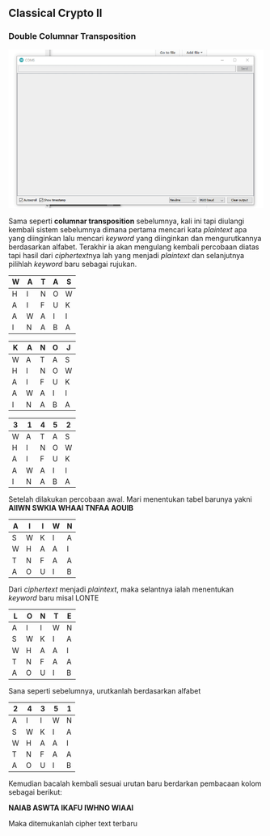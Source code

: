 ## Classical Crypto II

### Double Columnar Transposition

![](https://github.com/tjakra-birawa/Keamanan_Komputer_Arduino/blob/master/Dokumentasi/doublecolumnar.gif?raw=true)

Sama seperti **columnar transposition** sebelumnya, kali ini tapi diulangi kembali sistem sebelumnya dimana pertama mencari kata *plaintext* apa yang diinginkan lalu mencari *keyword* yang diinginkan dan mengurutkannya berdasarkan alfabet. Terakhir ia akan mengulang kembali percobaan diatas tapi hasil dari *ciphertext*nya lah yang menjadi *plaintext* dan selanjutnya pilihlah *keyword* baru sebagai rujukan.

| W   | A   | T   | A   | S   | 
| --- | --- | --- | --- | --- | 
| H   | I   | N   | O   | W   | 
| A   | I   | F   | U   | K   | 
| A   | W   | A   | I   | I   | 
| I   | N   | A   | B   | A   | 

| K   | A   | N   | O   | J   | 
| --- | --- | --- | --- | --- |
| W   | A   | T   | A   | S   |  
| H   | I   | N   | O   | W   | 
| A   | I   | F   | U   | K   | 
| A   | W   | A   | I   | I   | 
| I   | N   | A   | B   | A   | 

| 3   | 1   | 4   | 5   | 2   | 
| --- | --- | --- | --- | --- |
| W   | A   | T   | A   | S   |  
| H   | I   | N   | O   | W   | 
| A   | I   | F   | U   | K   | 
| A   | W   | A   | I   | I   | 
| I   | N   | A   | B   | A   | 

Setelah dilakukan percobaan awal. Mari menentukan tabel barunya yakni **AIIWN SWKIA WHAAI TNFAA AOUIB**

| A   | I   | I   | W   | N   | 
| --- | --- | --- | --- | --- | 
| S   | W   | K   | I   | A   | 
| W   | H   | A   | A   | I   | 
| T   | N   | F   | A   | A   | 
| A   | O   | U   | I   | B   | 

Dari *ciphertext* menjadi *plaintext*, maka selantnya ialah menentukan *keyword* baru misal LONTE

| L   | O   | N   | T   | E   | 
| --- | --- | --- | --- | --- | 
| A   | I   | I   | W   | N   | 
| S   | W   | K   | I   | A   | 
| W   | H   | A   | A   | I   | 
| T   | N   | F   | A   | A   | 
| A   | O   | U   | I   | B   | 

Sana seperti sebelumnya, urutkanlah berdasarkan alfabet

| 2   | 4   | 3   | 5   | 1   | 
| --- | --- | --- | --- | --- | 
| A   | I   | I   | W   | N   | 
| S   | W   | K   | I   | A   | 
| W   | H   | A   | A   | I   | 
| T   | N   | F   | A   | A   | 
| A   | O   | U   | I   | B   | 

Kemudian bacalah kembali sesuai urutan baru berdarkan pembacaan kolom sebagai berikut:

**NAIAB ASWTA IKAFU IWHNO WIAAI**

Maka ditemukanlah cipher text terbaru
